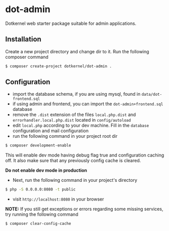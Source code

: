 # dot-admin

Dotkernel web starter package suitable for admin applications.

## Installation

Create a new project directory and change dir to it. Run the following composer command
```bash
$ composer create-project dotkernel/dot-admin .
```

## Configuration

* import the database schema, if you are using mysql, found in `data/dot-frontend.sql`
* if using admin and frontend, you can import the `dot-admin+frontend.sql` database
* remove the `.dist` extension of the files `local.php.dist` and `errorhandler.local.php.dist` located in `config/autoload`
* edit `local.php` according to your dev machine. Fill in the `database` configuration and mail configuration
* run the following command in your project root dir
```bash
$ composer development-enable
```
This will enable dev mode having debug flag true and configuration caching off. It also make sure that any previously config cache is cleared.

**Do not enable dev mode in production**

* Next, run the following command in your project's directory
```bash
$ php -S 0.0.0.0:8080 -t public
```
* visit `http://localhost:8080` in your browser

**NOTE:**
If you still get exceptions or errors regarding some missing services, try running the following command
```bash
$ composer clear-config-cache
```

